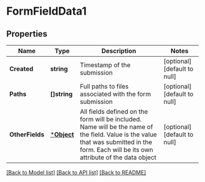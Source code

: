 # FormFieldData1

## Properties
Name | Type | Description | Notes
------------ | ------------- | ------------- | -------------
**Created** | **string** | Timestamp of the submission | [optional] [default to null]
**Paths** | **[]string** | Full paths to files associated with the form submission | [optional] [default to null]
**OtherFields** | [***Object**](.md) | All fields defined on the form will be included. Name will be the name of the field. Value is the value that was submitted in the form. Each will be its own attribute of the data object | [optional] [default to null]

[[Back to Model list]](../README.md#documentation-for-models) [[Back to API list]](../README.md#documentation-for-api-endpoints) [[Back to README]](../README.md)

